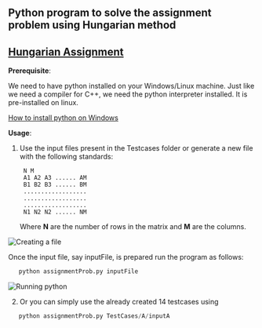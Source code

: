 
## Python program to solve the assignment problem using Hungarian method

## [Hungarian Assignment](https://en.wikipedia.org/wiki/Hungarian_algorithm "Wiki")

__Prerequisite__:

   We need to have python installed on your Windows/Linux machine. Just like we need a compiler for C++, we need the python interpreter installed. It is pre-installed on linux.

   [How to install python on Windows](http://www.howtogeek.com/197947/how-to-install-python-on-windows/)


**Usage**:

1) Use the input files present in the Testcases folder or 
   generate a new file with the following standards:
   
        N M
        A1 A2 A3 ...... AM
        B1 B2 B3 ...... BM
        ..................
        ..................
        ..................
        N1 N2 N2 ...... NM
   
    
   Where __N__ are the number of rows in the matrix and __M__ are the columns.
   
![Creating a file](http://i.imgur.com/hclDAaj.jpg)
   
 
Once the input file, say inputFile, is prepared run the program as follows:


  ```python
     python assignmentProb.py inputFile
  ```
  
![Running python](http://i.imgur.com/BQsIcwe.jpg)
   
   
   
  
 2)  Or you can simply use the already created 14 testcases using   
 
  ```python
     python assignmentProb.py TestCases/A/inputA
  ```
   
   
   
   
